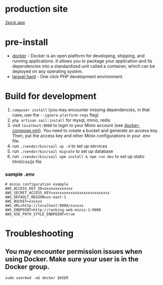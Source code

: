 # production site
[2pick.app](https://2pick.app)

# pre-install
- [docker](https://www.docker.com/) - Docker is an open platform for developing, shipping, and running applications. It allows you to package your application and its dependencies into a standardized unit called a container, which can be deployed on any operating system.
- [laravel hard](https://herd.laravel.com/) - One click PHP development environment.

# Build for development
1. `composer install` (you may encounter missing dependencies, in that case, use the `--ignore-platform-reqs` flag)
2. `php artisan sail:install` for mysql, minio, redis
3. visit `localhost:9000` to login to your Minio account (see [docker-compose.yml](docker-compose.yml)). You need to create a bucket and generate an access key. Then, put the access key and other Minio configurations in your .env file.
4. run `./vendor/bin/sail up -d` to set up services
5. run `./vendor/bin/sail migrate` to set up database
6. run `./vendor/bin/sail npm install & npm run dev` to set up static html/css/js file

### sample .env
```
# minio configuration example
AWS_ACCESS_KEY_ID=xxxxxxxxxxxxx
AWS_SECRET_ACCESS_KEY=xxxxxxxxxxxxxxxxxxxxxxxxxx
AWS_DEFAULT_REGION=us-east-1
AWS_BUCKET=xxxxxx
AWS_URL=http://localhost:9000/xxxxxx
AWS_ENDPOINT=http://ranking-web-minio-1:9000
AWS_USE_PATH_STYLE_ENDPOINT=true
```


# Troubleshooting

## You may encounter permission issues when using Docker. Make sure your user is in the Docker group.
`sudo usermod -aG docker $USER`